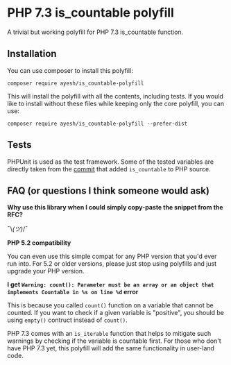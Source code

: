 # PHP 7.3 is_countable polyfill
A trivial but working polyfill for PHP 7.3 is_countable function.

## Installation
You can use composer to install this polyfill:

`composer require ayesh/is_countable-polyfill`

This will install the polyfill with all the contents, including tests. If
you would like to install without these files while keeping only the core
polyfill, you can use:

`composer require ayesh/is_countable-polyfill --prefer-dist`

## Tests
PHPUnit is used as the test framework. Some of the tested variables are
directly taken from the [commit](https://github.com/php/php-src/pull/3026/commits/587fcc504f8ad2b07ac28c3335cd0fe3ac39b503) that added `is_countable` to PHP source.

## FAQ (or questions I think someone would ask)
**Why use this library when I could simply copy-paste the snippet from the RFC?**

   ¯\\_(ツ)_/¯

**PHP 5.2 compatibility**

You can even use this simple compat for any PHP version that you'd ever
run into. For 5.2 or older versions, please just stop using polyfills
and just upgrade your PHP version.

**I get `Warning: count(): Parameter must be an array or an object that implements Countable in %s on line %d` error**

This is because you called `count()` function on a variable that cannot be
counted. If you want to check if a given variable is "positive", you should
be using `empty()` contruct instead of `count()`.

PHP 7.3 comes with an `is_iterable` function that helps to mitigate such
warnings by checking if the variable is countable first. For those who
don't have PHP 7.3 yet, this polyfill will add the same functionality in
user-land code.
